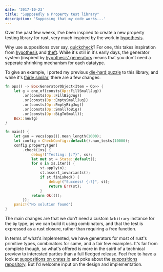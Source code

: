 ```yaml
---
date: '2017-10-23'
title: "Supposedly a Property test library"
description: 'Supposing that my code works...'
---
```



Over the past few weeks, I've been inspired to create a new property testing library for rust, very much inspired by the work in [hypothesis](http://hypothesis.works/). <!--more-->

Why use suppositions over say, [quickcheck](https://github.com/BurntSushi/quickcheck)? For one, this takes inspiration from [hypothesis](http://hypothesis.works) and [theft](https://github.com/silentbicycle/theft). While it's still in it's early days, the generator system (inspired by [hypothesis' generators](http://hypothesis.works/articles/compositional-shrinking/) means that you don't need a seperate shrinking mechanism for each datatype.

To give an example, I ported my previous [die-hard puzzle](https://tech.labs.oliverwyman.com/blog/2017/05/30/die-hard-statefully/) to this library, and while it's [fairly similar](https://github.com/cstorey/suppositions/blob/fe9883a8577ae15dc831941e932ef98c480df4d6/examples/die-hard.rs), there are a few changes:

```rust
fn ops() -> Box<GeneratorObject<Item = Op>> {
    let g = one_of(consts(Op::FillSmallJug))
        .or(consts(Op::FillBigJug))
        .or(consts(Op::EmptySmallJug))
        .or(consts(Op::EmptyBigJug))
        .or(consts(Op::SmallToBig))
        .or(consts(Op::BigToSmall));
    Box::new(g)
}

fn main() {
    let gen = vecs(ops()).mean_length(1000);
    let config = CheckConfig::default().num_tests(10000);
    config.property(gen)
        .check(|xs| {
            debug!("Testing: {:?}", xs);
            let mut st = State::default();
            for o in xs.iter() {
                st.apply(o);
                st.assert_invariants();
                if st.finished() {
                    debug!("Success! {:?}", st);
                    return Err(st);
                }
            return Ok(());
        });
    panic!("No solution found")
}
```

The main changes are that we don't need a custom `Arbitrary` instance for the `Op` type, as we can build it using combinators, and that the test is expressed as a rust closure, rather than requiring a free function.

In terms of what's implemented, we have generators for most of rust's primitive types, combinators for same, and a fair few examples. It's far from complete though, so what's offered is more in the spirit of a technical preview to interested parties than a full fledged release. Feel free to have a look at [suppositions on crates.io](https://crates.io/crates/suppositions) and poke about the [suppositions repository](https://github.com/cstorey/suppositions). But I'd welcome input on the design and implementation.
